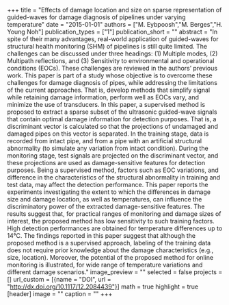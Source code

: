 +++
title = "Effects of damage location and size on sparse representation of guided-waves for damage diagnosis of pipelines under varying temperature"
date = "2015-01-01"
authors = ["M. Eybpoosh","M. Berges","H. Young Noh"]
publication_types = ["1"]
publication_short = ""
abstract = "In spite of their many advantages, real-world application of guided-waves for structural health monitoring (SHM) of pipelines is still quite limited. The challenges can be discussed under three headings: (1) Multiple modes, (2) Multipath reflections, and (3) Sensitivity to environmental and operational conditions (EOCs). These challenges are reviewed in the authors’ previous work. This paper is part of a study whose objective is to overcome these challenges for damage diagnosis of pipes, while addressing the limitations of the current approaches. That is, develop methods that simplify signal while retaining damage information, perform well as EOCs vary, and minimize the use of transducers. In this paper, a supervised method is proposed to extract a sparse subset of the ultrasonic guided-wave signals that contain optimal damage information for detection purposes. That is, a discriminant vector is calculated so that the projections of undamaged and damaged pipes on this vector is separated. In the training stage, data is recorded from intact pipe, and from a pipe with an artificial structural abnormality (to simulate any variation from intact condition). During the monitoring stage, test signals are projected on the discriminant vector, and these projections are used as damage-sensitive features for detection purposes. Being a supervised method, factors such as EOC variations, and difference in the characteristics of the structural abnormality in training and test data, may affect the detection performance. This paper reports the experiments investigating the extent to which the differences in damage size and damage location, as well as temperatures, can influence the discriminatory power of the extracted damage-sensitive features. The results suggest that, for practical ranges of monitoring and damage sizes of interest, the proposed method has low sensitivity to such training factors. High detection performances are obtained for temperature differences up to 14°C. The findings reported in this paper suggest that although the proposed method is a supervised approach, labeling of the training data does not require prior knowledge about the damage characteristics (e.g., size, location). Moreover, the potential of the proposed method for online monitoring is illustrated, for wide range of temperature variations and different damage scenarios."
image_preview = ""
selected = false
projects = []
url_custom = [{name = "DOI", url = "http://dx.doi.org/10.1117/12.2084439"}]
math = true
highlight = true
[header]
image = ""
caption = ""
+++

